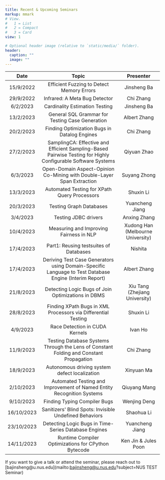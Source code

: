 ```yaml
---
title: Recent & Upcoming Seminars
markup: mmark
# View.
#   1 = List
#   2 = Compact
#   3 = Card
view: 1

# Optional header image (relative to `static/media/` folder).
header:
  caption: ""
  image: ""
---
```



| Date      | Topic                                                                                                        | Presenter                         |
| :-------: | :----------------------------------------------------------------------------------------------------------: | :-------------------------------: |
| 15/9/2022 | Efficient Fuzzing to Detect Memory Errors                                                                    | Jinsheng Ba                       |
| 29/9/2022 | Infrared: A Meta Bug Detector                                                                                | Chi Zhang                         |
| 6/2/2023  | Cardinality Estimation Testing                                                                               | Jinsheng Ba                       |
| 13/2/2023 | General SQL Grammar for Testing Case Generation                                                              | Albert Zhang                      |
| 20/2/2023 | Finding Optimization Bugs in Datalog Engines                                                                 | Chi Zhang                         |
| 27/2/2023 | SamplingCA: Effective and Efficient Sampling-Based Pairwise Testing for Highly Configurable Software Systems | Qiyuan Zhao                       |
| 6/3/2023  | Open-Domain Aspect-Opinion Co-Mining with Double-Layer Span Extraction                                       | Suyang Zhong                      |
| 13/3/2023 | Automated Testing for XPath Query Processors                                                                 | Shuxin Li                         |
| 20/3/2023 | Testing Graph Databases                                                                                      | Yuancheng Jiang                   |
| 3/4/2023  | Testing JDBC drivers                                                                                         | Anxing Zhang                      |
| 10/4/2023 | Measuring and Improving Fairness in NLP                                                                      | Xudong Han (Melbourne University) |
| 17/4/2023 | Part1: Reusing testsuites of Databases                                                                       | Nishita                           |
| 17/4/2023 | Deriving Test Case Generators using Domain-Specific Language to Test Database Engine (Interim Report)        | Albert Zhang                      |
| 21/8/2023 | Detecting Logic Bugs of Join Optimizations in DBMS                                                           | Xiu Tang (Zhejiang University)    |
| 28/8/2023 | Finding XPath Bugs in XML Processors via Differential Testing                                                | Shuxin Li                         |
| 4/9/2023  | Race Detection in CUDA Kernels                                                                               | Ivan Ho                           |
| 11/9/2023 | Testing Database Systems Through the Lens of Constant Folding and Constant Propagation                       | Chi Zhang                         |
| 18/9/2023 | Autonomous driving system defect localization                                                                | Xinyuan Ma                        |
| 2/10/2023 | Automated Testing and Improvement of Named Entity Recognition Systems                                        | Qiuyang Mang                      |
| 9/10/2023 | Finding Typing Compiler Bugs                                                                                 | Wenjing Deng                      |
| 16/10/2023 | Sanitizers' Blind Spots: Invisible Undefined Behaviors                                                      | Shaohua Li                        |
| 23/10/2023 | Detecting Logic Bugs in Time-Series Database Engines                                                        | Yuancheng Jiang                   |
| 14/11/2023 | Runtime Compiler Optimizations for CPython Bytecode                                                         | Ken Jin & Jules Poon              |



If you want to give a talk or attend the seminar, please reach out to [bajinsheng\@u.nus.edu](mailto:bajinsheng@u.nus.edu?subject=NUS TEST Seminar)
